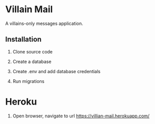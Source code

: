 # Villain Mail

A villains-only messages application.

## Installation

1. Clone source code

2. Create a database

3. Create .env and add database credentials

4. Run migrations

# Heroku 

1. Open browser, navigate to url https://villian-mail.herokuapp.com/

